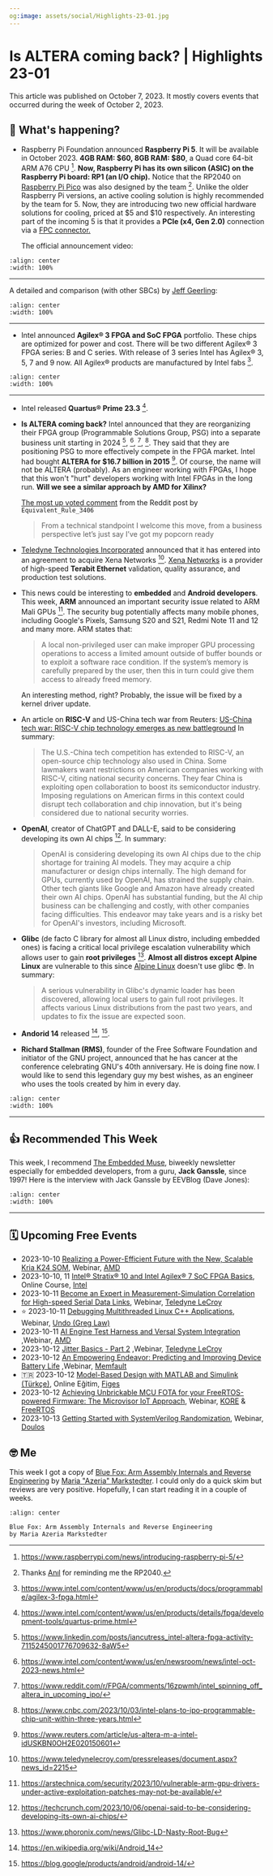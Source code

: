 ```yaml
---
og:image: assets/social/Highlights-23-01.jpg
---
```

# Is ALTERA coming back? | Highlights 23-01

This article was published on October 7, 2023. It mostly covers events that
occurred during the week of October 2, 2023.

## 📰 What's happening?

- Raspberry Pi Foundation announced **Raspberry Pi 5**. It will be available in
  October 2023. **4GB RAM: $60, 8GB RAM: $80**, a Quad core 64-bit ARM A76 CPU [^1f].
  **Now, Raspberry Pi has its own silicon (ASIC) on the Raspberry Pi board: RP1
  (an I/O chip).** Notice that the RP2040 on [Raspberry Pi
  Pico](https://www.raspberrypi.com/products/raspberry-pi-pico/) was also
  designed by the team [^4f]. Unlike the older Raspberry Pi versions, an active
  cooling solution is highly recommended by the team for 5. Now, they are
  introducing two new official hardware solutions for cooling, priced at $5 and
  $10 respectively. An interesting part of the incoming 5 is that it provides a
  **PCIe (x4, Gen 2.0)** connection via a [FPC
  connector.](https://connectorsupplier.com/meet-the-connector-ffc-fpc-connectors/)

  The official announcement video:

```{youtube} oo5wb4LDWW4
:align: center
:width: 100%
```

---

A detailed and comparison (with other SBCs) by [Jeff
Geerling](https://www.jeffgeerling.com):

```{youtube} nBtOEmUqASQ
:align: center
:width: 100%
```

---

- Intel announced **Agilex® 3 FPGA and SoC FPGA** portfolio. These chips are optimized
  for power and cost. There will be two different Agilex® 3 FPGA series: B and C
  series. With release of 3 series Intel has Agilex® 3, 5, 7 and 9
  now. All Agilex® products are manufactured by Intel fabs [^2f].

```{youtube} uXQ275gqFOI
:align: center
:width: 100%
```

---

- Intel released **Quartus® Prime 23.3** [^3f].
- **Is ALTERA coming back?** Intel announced that they are reorganizing their
  FPGA group (Programmable Solutions Group, PSG) into a separate business unit
  starting in 2024 [^6f], [^7f], [^8f], [^9f]. They said that they are
  positioning PSG to more effectively compete in the FPGA market. Intel had
  bought **ALTERA for $16.7 billion in 2015** [^10f]. Of course, the name will
  not be ALTERA (probably). As an engineer working with FPGAs, I hope that this
  won't "hurt" developers working with Intel FPGAs in the long run. **Will we
  see a similar approach by AMD for Xilinx?**

  [The most up voted
  comment](https://www.reddit.com/r/FPGA/comments/16zpwmh/comment/k3g5xs8/?utm_source=share&utm_medium=web2x&context=3)
  from the Reddit post by `Equivalent_Rule_3406`

  > From a technical standpoint I welcome this move, from a business perspective
  > let’s just say I’ve got my popcorn ready

- [Teledyne Technologies Incorporated](https://www.teledynelecroy.com/)
  announced that it has entered into an agreement to acquire Xena Networks
  [^5f]. [Xena Networks](https://xenanetworks.com/) is a provider of high-speed
  **Terabit Ethernet** validation, quality assurance, and production test
  solutions.
- This news could be interesting to **embedded** and **Android developers**.
  This week, **ARM** announced an important security issue related to ARM Mali
  GPUs [^11f]. The security bug potentially affects many mobile phones,
  including Google's Pixels, Samsung S20 and S21, Redmi Note 11 and 12 and many
  more. ARM states that:

  > A local non-privileged user can make improper GPU processing operations to
  > access a limited amount outside of buffer bounds or to exploit a software
  > race condition. If the system’s memory is carefully prepared by the user,
  > then this in turn could give them access to already freed memory.

  An interesting method, right? Probably, the issue will be fixed by a kernel
  driver update.
- An article on **RISC-V** and US-China tech war from Reuters:
  [US-China tech war: RISC-V chip technology emerges as new battleground](https://www.reuters.com/technology/us-china-tech-war-risc-v-chip-technology-emerges-new-battleground-2023-10-06)
  In summary:

  > The U.S.-China tech competition has extended to RISC-V, an open-source chip
  > technology also used in China. Some lawmakers want restrictions on American
  > companies working with RISC-V, citing national security concerns. They fear
  > China is exploiting open collaboration to boost its semiconductor industry.
  > Imposing regulations on American firms in this context could disrupt tech
  > collaboration and chip innovation, but it's being considered due to national
  > security worries.
- **OpenAI**, creator of ChatGPT and DALL-E, said to be considering developing its
  own AI chips [^12f]. In summary:

  > OpenAI is considering developing its own AI chips due to the chip shortage
  > for training AI models. They may acquire a chip manufacturer or design chips
  > internally. The high demand for GPUs, currently used by OpenAI, has strained
  > the supply chain. Other tech giants like Google and Amazon have already
  > created their own AI chips. OpenAI has substantial funding, but the AI chip
  > business can be challenging and costly, with other companies facing
  > difficulties. This endeavor may take years and is a risky bet for OpenAI's
  > investors, including Microsoft.

- **Glibc** (de facto C library for almost all Linux distro, including embedded
  ones) is facing a critical local privilege escalation vulnerability which
  allows user to gain **root privileges** [^13f]. **Almost all distros except
  Alpine Linux** are vulnerable to this since [Alpine
  Linux](https://alpinelinux.org) doesn't use glibc 😎. In summary:

  > A serious vulnerability in Glibc's dynamic loader has been discovered,
  > allowing local users to gain full root privileges. It affects various Linux
  > distributions from the past two years, and updates to fix the issue are
  > expected soon.

- **Andorid 14** released [^14f], [^15f].
- **Richard Stallman (RMS)**, founder of the Free Software Foundation and initiator
  of the GNU project, announced that he has cancer at the conference celebrating
  GNU's 40th anniversary. He is doing fine now. I would like to send this
  legendary guy my best wishes, as an engineer who uses the tools created by
  him in every day.

```{youtube} vUwQLsWjA-g
:align: center
:width: 100%
```

---

## 👍 Recommended This Week

This week, I recommend [The Embedded
Muse](http://www.ganssle.com/tem-subunsub.html), biweekly newsletter especially
for embedded developers, from a guru, **Jack Ganssle**, since 1997! Here is the
interview with Jack Ganssle by EEVBlog (Dave Jones):

```{youtube} 1apCAzCTZdQ
:align: center
:width: 100%
```

---

## 🗓️ Upcoming Free Events

- 2023-10-10 [Realizing a Power-Efficient Future with the New, Scalable Kria K24
  SOM](https://webinar.amd.com/Introducing-Kria-K24-SOM/en?utm_source=alperyazarcom&utm_medium=web&utm_campaign=events),
  Webinar,
  [AMD](https://www.amd.com/?utm_source=alperyazarcom&utm_medium=web&utm_campaign=events)
- 2023-10-10, 11 [Intel® Stratix® 10 and Intel Agilex® 7 SoC FPGA
  Basics](https://learning.intel.com/Developer/learn/courses/854/intelr-stratixr-10-and-agilex-soc-fpga-basics),
  Online Course, [Intel](https://www.intel.com)
- 2023-10-11 [Become an Expert in Measurement-Simulation Correlation for
  High-speed Serial Data
  Links](https://go.teledynelecroy.com/l/48392/2023-08-29/8nx71y?utm_source=alperyazarcom&utm_medium=web&utm_campaign=events),
  Webinar, [Teledyne
  LeCroy](https://www.teledynelecroy.com/?utm_source=alperyazarcom&utm_medium=web&utm_campaign=events)
- ⭐ 2023-10-11 [Debugging Multithreaded Linux C++
  Applications](https://info.undo.io/en/debugging-multithreaded-cplusplus-applications-crash-course?utm_source=alperyazarcom&utm_medium=web&utm_campaign=events),
  Webinar, [Undo (Greg
  Law)](https://undo.io/?utm_source=alperyazarcom&utm_medium=web&utm_campaign=events)
- 2023-10-11 [AI Engine Test Harness and Versal System
  Integration](https://webinar.amd.com/2023-Vitis-Developer-Series/en/registration?utm_source=alperyazarcom&utm_medium=web&utm_campaign=events)
  ,Webinar,
  [AMD](https://www.amd.com/?utm_source=alperyazarcom&utm_medium=web&utm_campaign=events)
- 2023-10-12 [Jitter Basics - Part
  2](https://go.teledynelecroy.com/l/48392/2023-08-29/8nx6yy?utm_source=alperyazarcom&utm_medium=web&utm_campaign=events)
  ,Webinar, [Teledyne
  LeCroy](https://www.teledynelecroy.com/?utm_source=alperyazarcom&utm_medium=web&utm_campaign=events)
- 2023-10-12 [An Empowering Endeavor: Predicting and Improving Device Battery
  Life](https://go.memfault.com/predicting-improving-device-battery-life?utm_source=alperyazarcom&utm_medium=web&utm_campaign=events)
  ,Webinar,
  [Memfault](https://memfault.com/?utm_source=alperyazarcom&utm_medium=web&utm_campaign=events)
- 🇹🇷 2023-10-12 [Model-Based Design with MATLAB and Simulink (Türkçe)](https://figeswebform.com/app/form?id=hZT0Kg), Online Eğitim, [Figes](https://figes.com.tr/)
- 2023-10-12 [Achieving Unbrickable MCU FOTA for your FreeRTOS-powered Firmware:
  The Microvisor IoT
  Approach](https://register.gotowebinar.com/register/4896989928321890400?utm_source=alperyazarcom&utm_medium=web&utm_campaign=events),
  Webinar,
  [KORE](https://www.korewireless.com/?utm_source=alperyazarcom&utm_medium=web&utm_campaign=events)
  &
  [FreeRTOS](https://www.freertos.org/?utm_source=alperyazarcom&utm_medium=web&utm_campaign=events)
- 2023-10-13 [Getting Started with SystemVerilog
  Randomization](https://www.doulos.com/webinars/getting-started-with-systemverilog-randomization/),
  Webinar, [Doulos](https://www.doulos.com/)

## 🤓 Me

This week I got a copy of [Blue Fox: Arm Assembly Internals and Reverse
Engineering](https://www.wiley.com/en-us/Blue+Fox:+Arm+Assembly+Internals+and+Reverse+Engineering-p-9781119745303)
by [Maria "Azeria"
Markstedter](https://www.forbes.com/profile/maria-markstedter). I could only do
a quick skim but reviews are very positive. Hopefully, I can start reading it in
a couple of weeks.

```{figure} assets/01-a.jpg
:align: center

Blue Fox: Arm Assembly Internals and Reverse Engineering
by Maria Azeria Markstedter
```

[^1f]: <https://www.raspberrypi.com/news/introducing-raspberry-pi-5/>
[^2f]: <https://www.intel.com/content/www/us/en/products/docs/programmable/agilex-3-fpga.html>
[^3f]: <https://www.intel.com/content/www/us/en/products/details/fpga/development-tools/quartus-prime.html>
[^4f]: Thanks [Anıl](https://www.linkedin.com/in/aniltirli) for reminding me the RP2040.
[^5f]: <https://www.teledynelecroy.com/pressreleases/document.aspx?news_id=2215>
[^6f]: <https://www.linkedin.com/posts/iancutress_intel-altera-fpga-activity-7115245001776709632-8aW5>
[^7f]: <https://www.intel.com/content/www/us/en/newsroom/news/intel-oct-2023-news.html>
[^8f]: <https://www.reddit.com/r/FPGA/comments/16zpwmh/intel_spinning_off_altera_in_upcoming_ipo/>
[^9f]: <https://www.cnbc.com/2023/10/03/intel-plans-to-ipo-programmable-chip-unit-within-three-years.html>
[^10f]: <https://www.reuters.com/article/us-altera-m-a-intel-idUSKBN0OH2E020150601>
[^11f]: <https://arstechnica.com/security/2023/10/vulnerable-arm-gpu-drivers-under-active-exploitation-patches-may-not-be-available/>
[^12f]: <https://techcrunch.com/2023/10/06/openai-said-to-be-considering-developing-its-own-ai-chips/>
[^13f]: <https://www.phoronix.com/news/Glibc-LD-Nasty-Root-Bug>
[^14f]: <https://en.wikipedia.org/wiki/Android_14>
[^15f]: <https://blog.google/products/android/android-14/>
